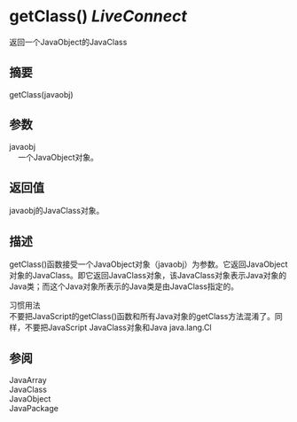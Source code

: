 # getClass() _LiveConnect_

返回一个JavaObject的JavaClass

## 摘要

getClass(javaobj)

## 参数

javaobj  
    一个JavaObject对象。

## 返回值

javaobj的JavaClass对象。

## 描述

getClass()函数接受一个JavaObject对象（javaobj）为参数。它返回JavaObject对象的JavaClass。即它返回JavaClass对象，该JavaClass对象表示Java对象的Java类；而这个Java对象所表示的Java类是由JavaClass指定的。  
  
  
习惯用法  
不要把JavaScript的getClass()函数和所有Java对象的getClass方法混淆了。同样，不要把JavaScript JavaClass对象和Java java.lang.Cl

## 参阅

JavaArray  
JavaClass  
JavaObject  
JavaPackage

